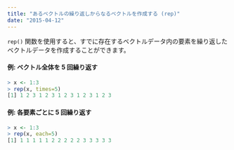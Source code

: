 ```yaml
---
title: "あるベクトルの繰り返しからなるベクトルを作成する (rep)"
date: "2015-04-12"
---
```


`rep()` 関数を使用すると、すでに存在するベクトルデータ内の要素を繰り返したベクトルデータを作成することができます。

#### 例: ベクトル全体を 5 回繰り返す

```r
> x <- 1:3
> rep(x, times=5)
[1] 1 2 3 1 2 3 1 2 3 1 2 3 1 2 3
```

#### 例: 各要素ごとに 5 回繰り返す

```r
> x <- 1:3
> rep(x, each=5)
[1] 1 1 1 1 1 2 2 2 2 2 3 3 3 3 3
```

